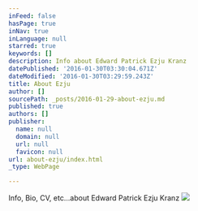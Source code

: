 ```yaml
---
inFeed: false
hasPage: true
inNav: true
inLanguage: null
starred: true
keywords: []
description: Info about Edward Patrick Ezju Kranz
datePublished: '2016-01-30T03:30:04.671Z'
dateModified: '2016-01-30T03:29:59.243Z'
title: About Ezju
author: []
sourcePath: _posts/2016-01-29-about-ezju.md
published: true
authors: []
publisher:
  name: null
  domain: null
  url: null
  favicon: null
url: about-ezju/index.html
_type: WebPage

---
```

Info, Bio, CV, etc...about Edward Patrick Ezju Kranz
![](https://the-grid-user-content.s3-us-west-2.amazonaws.com/7ad82a34-cb0d-40ad-af71-e2d3cfbe5182.jpg)